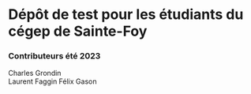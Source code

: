 # Dépôt de test pour les étudiants du cégep de Sainte-Foy

### Contributeurs été 2023
Charles Grondin  
Laurent Faggin
Félix Gason
